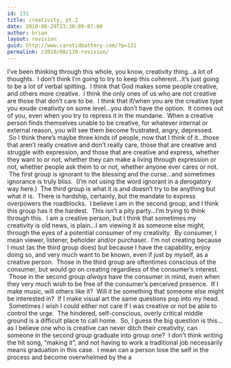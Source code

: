 ```yaml
---
id: 131
title: creativity, pt.2
date: 2010-08-29T23:30:09-07:00
author: brian
layout: revision
guid: http://www.carotidbattery.com/?p=131
permalink: /2010/08/130-revision/
---
```

I&#8217;ve been thinking through this whole, you know, creativity thing&#8230;a lot of thoughts.  I don&#8217;t think I&#8217;m going to try to keep this coherent&#8230;it&#8217;s just going to be a lot of verbal spitting.  I think that God makes some people creative, and others more creative.  I think the only ones of us who are not creative are those that don&#8217;t care to be.  I think that if/when you are the creative type you exude creativity on some level&#8230;you don&#8217;t have the option.  It comes out of you, even when you try to repress it in the mundane.  When a creative person finds themselves unable to be creative, for whatever internal or external reason, you will see them become frustrated, angry, depressed.  So I think there&#8217;s maybe three kinds of people, now that I think of it&#8230;those that aren&#8217;t really creative and don&#8217;t really care, those that are creative and struggle with expression, and those that are creative and express, whether they want to or not, whether they can make a living through expression or not, whether people ask them to or not, whether anyone ever cares or not.  The first group is ignorant to the blessing and the curse&#8230;and sometimes ignorance is truly bliss.  (I&#8217;m not using the word ignorant in a derogatory way here.)  The third group is what it is and doesn&#8217;t try to be anything but what it is.  There is hardship, certainly, but the mandate to express overpowers the roadblocks.  I believe I am in the second group, and I think this group has it the hardest.  This isn&#8217;t a pity party&#8230;I&#8217;m trying to think through this.  I am a creative person, but I think that sometimes my creativity is old news, is plain&#8230;I am viewing it as someone else might, through the eyes of a potential consumer of my creativity.  By consumer, I mean viewer, listener, beholder and/or purchaser.  I&#8217;m not creating because I must (as the third group does) but because I have the capability, enjoy doing so, and very much want to be known, even if just by myself, as a creative person.  Those in the third group are oftentimes conscious of the consumer, but would go on creating regardless of the consumer&#8217;s interest.  Those in the second group _always_ have the consumer in mind, even when they very much wish to be free of the consumer&#8217;s perceived presence.  If I make music, will others like it?  Will it be something that someone else might be interested in?  If I make visual art the same questions pop into my head.  Sometimes I wish I could either not care if I was creative or not be able to control the urge.  The hindered, self-conscious, overly critical middle ground is a difficult place to call home.  So, I guess the big question is this&#8230;as I believe one who is creative can never ditch their creativity, can someone in the second group graduate into group one?  I don&#8217;t think writing the hit song, &#8220;making it&#8221;, and not having to work a traditional job necessarily means graduation in this case.  I mean can a person lose the self in the process and become overwhelmed by the a